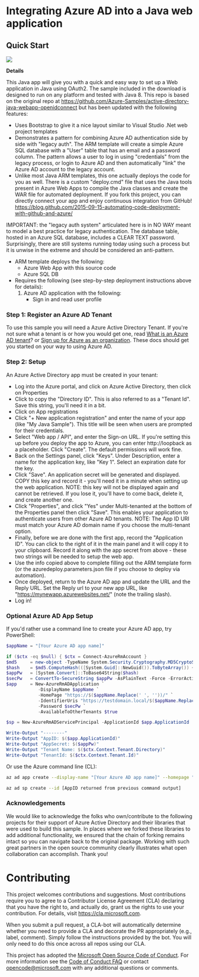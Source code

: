 # Integrating Azure AD into a Java web application

## Quick Start

<a href="https://portal.azure.com/#create/Microsoft.Template/uri/https%3A%2F%2Fraw.githubusercontent.com%2FMicrosoft%2Fjava-webapp-oidc-migrate-poc%2Fmaster%2Fazuredeploy.json" target="_blank"><img src="http://azuredeploy.net/deploybutton.png"/></a>

__Details__

This Java app will give you with a quick and easy way to set up a Web application in Java using OAuth2. The sample included in the download is designed to run on any platform and tested with Java 8. This repo is based on the original repo at https://github.com/Azure-Samples/active-directory-java-webapp-openidconnect but has been updated with the following features:
* Uses Bootstrap to give it a nice layout similar to Visual Studio .Net web project templates
* Demonstrates a pattern for combining Azure AD authentication side by side with "legacy auth". The ARM template will create a simple Azure SQL database with a "User" table that has an email and a password column. The pattern allows a user to log in using "credentials" from the legacy process, or login to Azure AD and then automatically "link" the Azure AD account to the legacy account.
* Unlike most Java ARM templates, this one actually deploys the code for you as well. There is a custom "deploy.cmd" file that uses the Java tools present in Azure Web Apps to compile the Java classes and create the WAR file for automated deployment. If you fork this project, you can directly connect your app and enjoy continuous integration from GitHub! https://blog.github.com/2015-09-15-automating-code-deployment-with-github-and-azure/
	
IMPORTANT: the "legacy auth system" articulated here is in NO WAY meant to model a best practice for legacy authentication. The database table, hosted in an Azure SQL database, includes a CLEAR TEXT password. Surprisingly, there are still systems running today using such a process but it is unwise in the extreme and should be considered an anti-pattern.

* ARM template deploys the following:
  * Azure Web App with this source code
  * Azure SQL DB
* Requires the following (see step-by-step deployment instructions above for details):
  1. Azure AD application with the following:
      * Sign in and read user profile
  
### Step 1: Register an Azure AD Tenant

To use this sample you will need a Azure Active Directory Tenant. If you're not sure what a tenant is or how you would get one, read [What is an Azure AD tenant](http://technet.microsoft.com/library/jj573650.aspx)? or [Sign up for Azure as an organization](http://azure.microsoft.com/documentation/articles/sign-up-organization/). These docs should get you started on your way to using Azure AD.

### Step 2: Setup

An Azure Active Directory app must be created in your tenant:

* Log into the Azure portal, and click on Azure Active Directory, then click on Properties
* Click to copy the "Directory ID". This is also referred to as a "Tenant Id". Save this string, you'll need it in a bit.
* Click on App registrations
* Click "+ New application registration" and enter the name of your app (like "My Java Sample"). This title will be seen when users are prompted for their credentials.
* Select "Web app / API", and enter the Sign-on URL. If you're setting this up before you deploy the app to Azure, you can enter http://loopback as a placeholder. Click "Create". The default permissions will work fine.
* Back on the Settings panel, click "Keys". Under Description, enter a name for the application key, like "Key 1". Select an expiration date for the key.
* Click "Save". An application secret will be generated and displayed. COPY this key and record it - you'll need it in a minute when setting up the web application. NOTE: this key will not be displayed again and cannot be retrieved. If you lose it, you'll have to come back, delete it, and create another one.
* Click "Properties", and click "Yes" under Multi-tenanted at the bottom of the Properties panel then click "Save". This enables your application to authenticate users from other Azure AD tenants. NOTE: The App ID URI must match your Azure AD domain name if you choose the multi-tenant option.
* Finally, before we are done with the first app, record the "Application ID". You can click to the right of it in the main panel and it will copy it to your clipboard. Record it along with the app secret from above - these two strings will be needed to setup the web app.
* Use the info copied above to complete filling out the ARM template form (or the azuredeploy.parameters.json file if you choose to deploy via automation).
* Once deployed, return to the Azure AD app and update the URL and the Reply URL. Set the Reply url to your new app URL, like "https://mynewapp.azurewebsites.net/" (note the trailing slash).
* Log in!

### Optional Azure AD App Setup
If you'd rather use a command line to create your Azure AD app, try PowerShell:
```powershell
$appName = "[Your Azure AD app name]"

if ($ctx -eq $null) { $ctx = Connect-AzureRmAccount }
$md5     = new-object -TypeName System.Security.Cryptography.MD5CryptoServiceProvider
$hash    = $md5.ComputeHash(([System.Guid]::NewGuid()).ToByteArray()) + $md5.ComputeHash(([System.Guid]::NewGuid()).ToByteArray())
$appPw   = [System.Convert]::ToBase64String($hash)
$secPw   = ConvertTo-SecureString $appPw -AsPlainText -Force -ErrorAction Stop
$app     = New-AzureRmADApplication `
            -DisplayName $appName `
            -HomePage "https://$($appName.Replace(' ', ''))/" `
            -IdentifierUris "https://testdomain.local/$($appName.Replace(' ', ''))" `
            -Password $secPw `
            -AvailableToOtherTenants $true

$sp = New-AzureRmADServicePrincipal -ApplicationId $app.ApplicationId

Write-Output "--------"
Write-Output "AppID: $($app.ApplicationId)"
Write-Output "AppSecret: $($appPw)"
Write-Output "Tenant Name: $($ctx.Context.Tenant.Directory)"
Write-Output "TenantId: $($ctx.Context.Tenant.Id)"
```

Or use the Azure command line (CL):
```bash
az ad app create --display-name "[Your Azure AD app name]" --homepage "[Your home page URL]" --password "[Really long password that ideally should be generated as above]" --identifier-uris [Your custom app URI] --available-to-other-tenants true

az ad sp create --id [AppID returned from previous command output]
```

### Acknowledgements

We would like to acknowledge the folks who own/contribute to the following projects for their support of Azure Active Directory and their libraries that were used to build this sample. In places where we forked these libraries to add additional functionality, we ensured that the chain of forking remains intact so you can navigate back to the original package. Working with such great partners in the open source community clearly illustrates what open collaboration can accomplish. Thank you!


# Contributing

This project welcomes contributions and suggestions.  Most contributions require you to agree to a
Contributor License Agreement (CLA) declaring that you have the right to, and actually do, grant us
the rights to use your contribution. For details, visit https://cla.microsoft.com.

When you submit a pull request, a CLA-bot will automatically determine whether you need to provide
a CLA and decorate the PR appropriately (e.g., label, comment). Simply follow the instructions
provided by the bot. You will only need to do this once across all repos using our CLA.

This project has adopted the [Microsoft Open Source Code of Conduct](https://opensource.microsoft.com/codeofconduct/).
For more information see the [Code of Conduct FAQ](https://opensource.microsoft.com/codeofconduct/faq/) or
contact [opencode@microsoft.com](mailto:opencode@microsoft.com) with any additional questions or comments.
